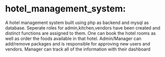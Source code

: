 ﻿# hotel_management_system:
 
 A hotel management system built using php as backend and mysql as database. Seperate roles for admin,kitchen,vendors have  been created and distinct functions are assigned to them. One can book the hotel rooms as well as order the foods available in that hotel. Admin/Manager can add/remove packages and is responsible for approving new users  and vendors. Manager can track all of the information with their dashboard 

